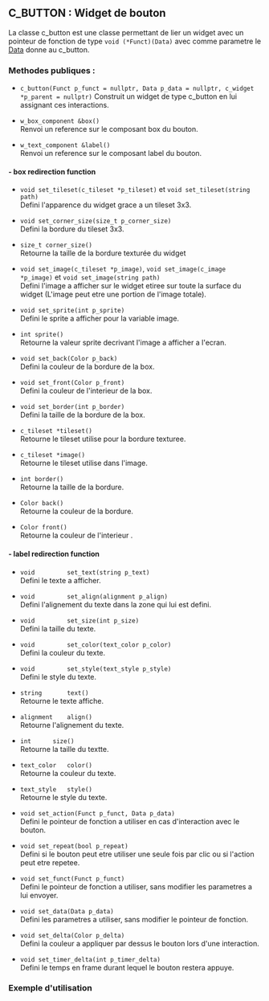 ## C_BUTTON : Widget de bouton

La classe c_button est une classe permettant de lier un widget avec un pointeur de fonction de type `void (*Funct)(Data)` avec comme parametre le [Data](readme/data.md) donne au c_button.

### Methodes publiques :

- `c_button(Funct p_funct = nullptr, Data p_data = nullptr, c_widget *p_parent = nullptr)`
	Construit un widget de type c_button en lui assignant ces interactions.  


- `w_box_component &box()`  
	Renvoi un reference sur le composant box du bouton.


- `w_text_component &label()`  
	Renvoi un reference sur le composant label du bouton.



#### - box redirection function
- `void set_tileset(c_tileset *p_tileset)` et `void set_tileset(string path)`  
	Defini l'apparence du widget grace a un tileset 3x3.


- `void set_corner_size(size_t p_corner_size)`  
	Defini la bordure du tileset 3x3.


- `size_t corner_size()`  
	Retourne la taille de la bordure texturée du widget


- `void set_image(c_tileset *p_image)`, `void set_image(c_image *p_image)` et `void set_image(string path)`  
	Defini l'image a afficher sur le widget etiree sur toute la surface du widget (L'image peut etre une portion de l'image totale).


- `void set_sprite(int p_sprite)`  
	Defini le sprite a afficher pour la variable image.


- `int sprite()`  
	Retourne la valeur sprite decrivant l'image a afficher a l'ecran.


- `void set_back(Color p_back)`  
	Defini la couleur de la bordure de la box.


- `void set_front(Color p_front)`  
	Defini la couleur de l'interieur de la box.


- `void set_border(int p_border)`  
	Defini la taille de la bordure de la box.


- `c_tileset *tileset()`  
	Retourne le tileset utilise pour la bordure texturee.


- `c_tileset *image()`  
	Retourne le tileset utilise dans l'image.


- `int border()`  
	Retourne la taille de la bordure.


- `Color back()`  
	Retourne la couleur de la bordure.
- `Color front()`  
	Retourne la couleur de l'interieur .

#### - label redirection function
- `void 		set_text(string p_text)`  
	Defini le texte a afficher.


- `void 		set_align(alignment p_align)`  
	Defini l'alignement du texte dans la zone qui lui est defini.


- `void 		set_size(int p_size)`  
	Defini la taille du texte.


- `void 		set_color(text_color p_color)`  
	Defini la couleur du texte.


- `void 		set_style(text_style p_style)`  
	Defini le style du texte.


- `string 		text()`  
	Retourne le texte affiche.


- `alignment 	align()`  
	Retourne l'alignement du texte.


- `int 		size()`  
	Retourne la taille du textte.


- `text_color 	color()`  
	Retourne la couleur du texte.


- `text_style 	style()`  
	Retourne le style du texte.


- `void set_action(Funct p_funct, Data p_data)`  
	Defini le pointeur de fonction a utiliser en cas d'interaction avec le bouton.


- `void set_repeat(bool p_repeat)`  
	Defini si le bouton peut etre utiliser une seule fois par clic ou si l'action peut etre repetee.


- `void set_funct(Funct p_funct)`  
	Defini le pointeur de fonction a utiliser, sans modifier les parametres a lui envoyer.


- `void set_data(Data p_data)`  
	Defini les parametres a utiliser, sans modifier le pointeur de fonction.


- `void set_delta(Color p_delta)`  
	Defini la couleur a appliquer par dessus le bouton lors d'une interaction.


- `void set_timer_delta(int p_timer_delta)`  
	Defini le temps en frame durant lequel le bouton restera appuye.


### Exemple d'utilisation
